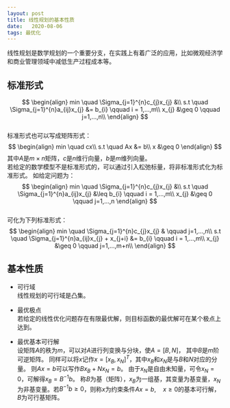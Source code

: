 ```yaml
---
layout: post
title: 线性规划的基本性质
date:   2020-08-06
tags: 最优化
---
```

线性规划是数学规划的一个重要分支，在实践上有着广泛的应用，比如微观经济学和商业管理领域中减低生产过程成本等。  
## 标准形式
$$
\begin{align}
min \quad \Sigma_{j=1}^{n}c_{j}x_{j} &\\
s.t \quad \Sigma_{j=1}^{n}a_{ij}x_{j} &= b_{i} \qquad i = 1,...,m\\
x_{j} &\geq 0 \qquad j=1,...,n\\
\end{align}
$$  
标准形式也可以写成矩阵形式：  
$$
\begin{align}
min \quad cx\\
s.t \quad Ax &= b\\
x &\geq 0
\end{align}
$$
其中$A$是$m \times n$矩阵，$c$是$n$维行向量，$b$是$m$维列向量。  
若给定的数学模型不是标准形式的，可以通过引入松弛标量，将非标准形式化为标准形式。
如给定问题为：  
$$
\begin{align}
min \quad \Sigma_{j=1}^{n}c_{j}x_{j} &\\
s.t \quad \Sigma_{j=1}^{n}a_{ij}x_{j} &\leq b_{i} \qquad i = 1,...,m\\
x_{j} &\geq 0 \qquad j=1,...,n
\end{align}
$$  
可化为下列标准形式：  
$$
\begin{align}
min \quad \Sigma_{j=1}^{n}c_{j}x_{j} & \qquad j=1,...,n\\
s.t \quad \Sigma_{j=1}^{n}a_{ij}x_{j} + x_{j+i} &= b_{i} \qquad i = 1,...,m\\
x_{j} &\geq 0 \qquad j=1,...,m+n\\
\end{align}
$$

## 基本性质

* 可行域  
线性规划的可行域是凸集。

* 最优极点  
若给定的线性优化问题存在有限最优解，则目标函数的最优解可在某个极点上达到。

* 最优基本可行解  
设矩阵$A$的秩为$m$，可以对$A$进行列变换与分块，使$A = [B,N]$， 其中$B$是$m$阶可逆矩阵。
同样可以将$x$记作$x = [x_B, x_N]^T$，其中$x_B$和$x_N$是与$B$和$N$对应的分量。
则$Ax=b$可以写作$Bx_B+Nx_N=b$。
由于$x_N$是自由未知量，可令$x_N=0$，可解得$x_B = B^{-1}b$。
称$B$为基（矩阵），$x_B$为一组基，其变量为基变量，$x_N$为非基变量。若$B^{-1}b \geq 0$，则称$x$为约束条件$Ax=b, \quad x\geq 0$的基本可行解，$B$为可行基矩阵。
